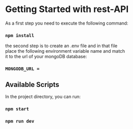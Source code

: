 # Getting Started with rest-API

As a first step you need to execute the following command:

### `npm install`

the second step is to create an .env file and in that file\
place the following environment variable name and match\
it to the url of your mongoDB database:

### `MONGODB_URL =`

## Available Scripts

In the project directory, you can run:

### `npm start`

### `npm run dev`
